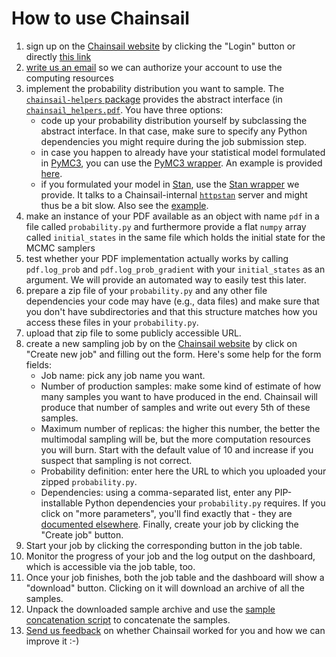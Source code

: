 # How to use Chainsail

1. sign up on the [Chainsail website](https://chainsail.io) by clicking the "Login" button or directly [this link](https://resaas-simeon-dev.ey.r.appspot.com/login)
2. [write us an email](mailto:support@chainsail.io) so we can authorize your account to use the computing resources
3. implement the probability distribution you want to sample. The [`chainsail-helpers` package](./chainsail_helpers/README.md) provides the abstract interface (in [`chainsail_helpers.pdf`](./chainsail_helpers/chainsail_helpers/pdf/__init__.py). You have three options:
   - code up your probability distribution yourself by subclassing the abstract interface. In that case, make sure to specify any Python dependencies you might require during the job submission step.
   - in case you happen to already have your statistical model formulated in [PyMC3](https://docs.pymc.io), you can use the [PyMC3 wrapper](./chainsail_helpers/chainsail_helpers/pdf/pymc3/__init__.py). An example is provided [here](./examples/pymc3-mixture/probability.py).
   - if you formulated your model in [Stan](https://mc-stan.org), use the [Stan wrapper](./chainsail_helpers/chainsail_helpers/pdf/stan/__init__.py) we provide. It talks to a Chainsail-internal [`httpstan`](https://github.com/stan-dev/httpstan) server and might thus be a bit slow. Also see the [example](./examples/stan-mixture/probability.py).
4. make an instance of your PDF available as an object with name `pdf` in a file called `probability.py` and furthermore provide a flat `numpy` array called `initial_states` in the same file which holds the initial state for the MCMC samplers
5. test whether your PDF implementation actually works by calling `pdf.log_prob` and `pdf.log_prob_gradient` with your `initial_states` as an argument. We will provide an automated way to easily test this later.
6. prepare a zip file of your `probability.py` and any other file dependencies your code may have (e.g., data files) and make sure that you don't have subdirectories and that this structure matches how you access these files in your `probability.py`.
7. upload that zip file to some publicly accessible URL.
8. create a new sampling job by on the [Chainsail website](https://chainsail.io) by click on "Create new job" and filling out the form. Here's some help for the form fields:
   - Job name: pick any job name you want.
   - Number of production samples: make some kind of estimate of how many samples you want to have produced in the end. Chainsail will produce that number of samples and write out every 5th of these samples.
   - Maximum number of replicas: the higher this number, the better the multimodal sampling will be, but the more computation resources you will burn. Start with the default value of 10 and increase if you suspect that sampling is not correct.
   - Probability definition: enter here the URL to which you uploaded your zipped `probability.py`.
   - Dependencies: using a comma-separated list, enter any PIP-installable Python dependencies your `probability.py` requires.
If you click on "more parameters", you'll find exactly that - they are [documented elsewhere](./docs/parameters.md).
Finally, create your job by clicking the "Create job" button.
9. Start your job by clicking the corresponding button in the job table.
10. Monitor the progress of your job and the log output on the dashboard, which is accessible via the job table, too.
11. Once your job finishes, both the job table and the dashboard will show a "download" button. Clicking on it will download an archive of all the samples.
12. Unpack the downloaded sample archive and use the [sample concatenation script](./chainsail_helpers/scripts/concatenate_samples.py) to concatenate the samples.
13. [Send us feedback](mailto:support@chainsail.io) on whether Chainsail worked for you and how we can improve it :-)
